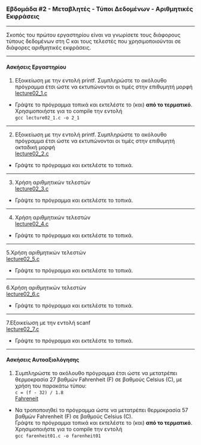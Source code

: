 ### Εβδομάδα #2 - Μεταβλητές - Τύποι Δεδομένων - Αριθμητικές Εκφράσεις
___
Σκοπός του πρώτου εργαστηρίου είναι να γνωρίσετε τους διάφορους τύπους δεδομένων στη C και τους τελεστές που χρησιμοποιούνται σε διάφορες αριθμητικές εκφράσεις.

---
#### Ασκήσεις Εργαστηρίου ####
1. Εξοικείωση με την εντολή printf. Συμπληρώστε το ακόλουθο πρόγραμμα έτσι ώστε να εκτυπώνονται οι τιμές στην επιθυμητή μορφή  
[lecture02_1.c](https://codecheck.io/files/2310181914cfticdpnblxwga4ehspcdmsu3)   

* Γράψτε το πρόγραμμα τοπικά και εκτελέστε το (και) __από το τερματικό__.   
Χρησιμοποιήστε για το compile την εντολή   
`gcc lecture02_1.c -o 2_1`

---
2. Εξοικείωση με την εντολή printf. Συμπληρώστε το ακόλουθο πρόγραμμα έτσι ώστε να εκτυπώνονται οι τιμές στην επιθυμητή οκταδική μορφή  
[lecture02_2.c](https://codecheck.io/files/2310181944cmhki8zqhv8ki5xrch82ga7d0)  

* Γράψτε το πρόγραμμα και εκτελέστε το τοπικά.

---
3. Χρήση αριθμητικών τελεστών  
[lecture02_3.c](https://codecheck.io/files/231018195856xgekziyszwo24n7a1o1hla7)

* Γράψτε το πρόγραμμα και εκτελέστε το τοπικά.

---
4. Χρήση αριθμητικών τελεστών  
[lecture02_4.c](https://codecheck.io/files/23101820059c8kjsvj9srb1u3yhd2zkhq6g)

* Γράψτε το πρόγραμμα και εκτελέστε το τοπικά.

---
5.Χρήση αριθμητικών τελεστών  
[lecture02_5.c](https://codecheck.io/files/2310182012b61m9snfdbjrhksi0gd8ib8c5)

* Γράψτε το πρόγραμμα και εκτελέστε το τοπικά.

---
6.Χρήση αριθμητικών τελεστών  
[lecture02_6.c](https://codecheck.io/files/23101820143q9o22q3smtv1swfoma7d5sv6)

* Γράψτε το πρόγραμμα και εκτελέστε το τοπικά.

---
7.Εξοικείωση με την εντολή scanf  
[lecture02_7.c](https://codecheck.io/files/2310182019ealxlczvemctqr9vdv1awsre6)

* Γράψτε το πρόγραμμα και εκτελέστε το τοπικά.

---
#### Ασκήσεις Αυτοαξιολόγησης ####
1. Συμπληρώστε το ακόλουθο πρόγραμμα έτσι ώστε να μετατρέπει θερμοκρασία 27 βαθμών Fahrenheit (F) σε βαθμούς Celsius (C), με χρήση του παρακάτω τύπου:  
`c = (f - 32) / 1.8`   
[Fahreneit](https://codecheck.io/files/22101606538af0sjey8ywe9jsathw2jvqf1)   

* Να τροποποιηθεί το πρόγραμμα ώστε να μετατρέπει θερμοκρασία 57 βαθμών Fahrenheit (F) σε βαθμούς Celsius (C).   
Γράψτε το πρόγραμμα τοπικά και εκτελέστε το (και) __από το τερματικό__.   
Χρησιμοποιήστε για το compile την εντολή   
`gcc farenheit01.c -o farenheit01`
